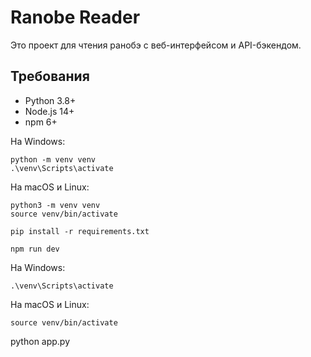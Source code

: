 # Ranobe Reader

Это проект для чтения ранобэ с веб-интерфейсом и API-бэкендом.

## Требования

- Python 3.8+
- Node.js 14+
- npm 6+

На Windows:

```
python -m venv venv
.\venv\Scripts\activate
```

На macOS и Linux:

```
python3 -m venv venv
source venv/bin/activate
```

```
pip install -r requirements.txt
```

```
npm run dev
```

На Windows:

```
.\venv\Scripts\activate
```

На macOS и Linux:

```
source venv/bin/activate
```

python app.py
